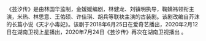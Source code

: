 《芸汐传》是由林国华监制，金媛媛编剧，林健龙、刘镇明执导，鞠婧祎领衔主演，米热、林思意、王佑硕、许佳琪、胡兵等联袂主演的古装剧。该剧改编自芥沫的长篇小说《天才小毒妃》。该剧于2018年6月25日在爱奇艺播出，2020年2月12日在湖南卫视上星播出，2020年7月24日《芸汐传》再次在湖南卫视播出 。